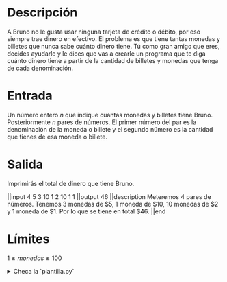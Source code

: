 # Descripción

A Bruno no le gusta usar ninguna tarjeta de crédito o débito, por eso siempre trae dinero en efectivo. El problema es que tiene tantas monedas y billetes que nunca sabe cuánto dinero tiene.
Tú como gran amigo que eres, decides ayudarle y le dices que vas a crearle un programa que te diga cuánto dinero tiene a partir de la cantidad de billetes y monedas que tenga de cada denominación.

# Entrada

Un número entero $n$ que indique cuántas monedas y billetes tiene Bruno. Posteriormente $n$ pares de números. El primer número del par es la denominación de la moneda o billete y el segundo número es la cantidad que tienes de esa moneda o billete.

# Salida

Imprimirás el total de dinero que tiene Bruno.

||input
4
5
3
10
1
2
10
1
1
||output
46
||description
Meteremos 4 pares de números.
Tenemos 3 monedas de \$5, 1 moneda de \$10, 10 monedas de \$2 y 1 moneda de \$1.
Por lo que se tiene en total \$46.
||end

# Límites

$1 \leq monedas \leq 100$

<details><summary>Checa la `plantilla.py`</summary>

{{plantilla.py}}

</details>
